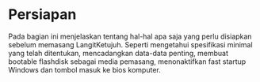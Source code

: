 # Persiapan

Pada bagian ini menjelaskan tentang hal-hal apa saja yang perlu disiapkan sebelum memasang LangitKetujuh. Seperti mengetahui spesifikasi minimal yang telah ditentukan, mencadangkan data-data penting, membuat bootable flashdisk sebagai media pemasang, menonaktifkan fast startup Windows dan tombol masuk ke bios komputer.
